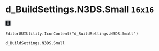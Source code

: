 # d_BuildSettings.N3DS.Small `16x16`
<img src="/img/d_BuildSettings.N3DS.Small.png" width=16 height=16>

``` CSharp
EditorGUIUtility.IconContent("d_BuildSettings.N3DS.Small")
```
```
d_BuildSettings.N3DS.Small
```
